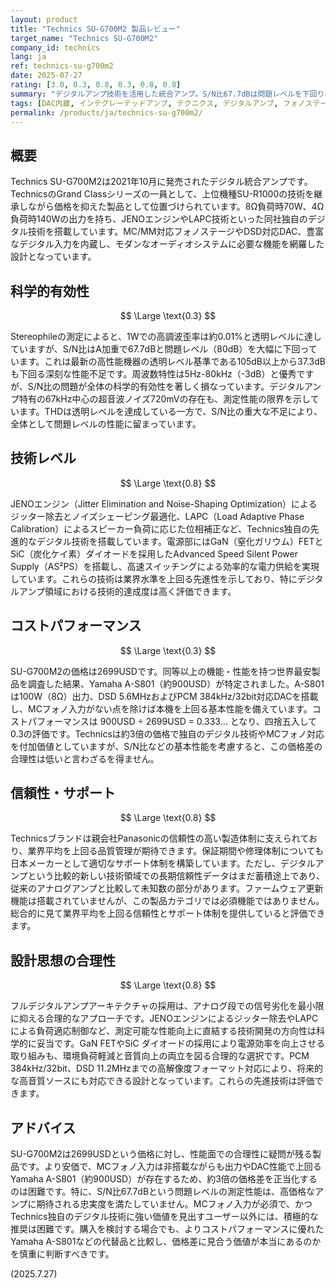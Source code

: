 ```yaml
---
layout: product
title: "Technics SU-G700M2 製品レビュー"
target_name: "Technics SU-G700M2"
company_id: technics
lang: ja
ref: technics-su-g700m2
date: 2025-07-27
rating: [3.0, 0.3, 0.8, 0.3, 0.8, 0.8]
summary: "デジタルアンプ技術を活用した統合アンプ。S/N比67.7dBは問題レベルを下回り、より安価で高性能な代替品が存在するためコストパフォーマンスに劣る。"
tags: [DAC内蔵, インテグレーテッドアンプ, テクニクス, デジタルアンプ, フォノステージ]
permalink: /products/ja/technics-su-g700m2/
---
```

## 概要

Technics SU-G700M2は2021年10月に発売されたデジタル統合アンプです。TechnicsのGrand Classシリーズの一員として、上位機種SU-R1000の技術を継承しながら価格を抑えた製品として位置づけられています。8Ω負荷時70W、4Ω負荷時140Wの出力を持ち、JENOエンジンやLAPC技術といった同社独自のデジタル技術を搭載しています。MC/MM対応フォノステージやDSD対応DAC、豊富なデジタル入力を内蔵し、モダンなオーディオシステムに必要な機能を網羅した設計となっています。

## 科学的有効性

$$ \Large \text{0.3} $$

Stereophileの測定によると、1Wでの高調波歪率は約0.01%と透明レベルに達していますが、S/N比はA加重で67.7dBと問題レベル（80dB）を大幅に下回っています。これは最新の高性能機器の透明レベル基準である105dB以上から37.3dBも下回る深刻な性能不足です。周波数特性は5Hz-80kHz（-3dB）と優秀ですが、S/N比の問題が全体の科学的有効性を著しく損なっています。デジタルアンプ特有の67kHz中心の超音波ノイズ720mVの存在も、測定性能の限界を示しています。THDは透明レベルを達成している一方で、S/N比の重大な不足により、全体として問題レベルの性能に留まっています。

## 技術レベル

$$ \Large \text{0.8} $$

JENOエンジン（Jitter Elimination and Noise-Shaping Optimization）によるジッター除去とノイズシェーピング最適化、LAPC（Load Adaptive Phase Calibration）によるスピーカー負荷に応じた位相補正など、Technics独自の先進的なデジタル技術を搭載しています。電源部にはGaN（窒化ガリウム）FETとSiC（炭化ケイ素）ダイオードを採用したAdvanced Speed Silent Power Supply（AS²PS）を搭載し、高速スイッチングによる効率的な電力供給を実現しています。これらの技術は業界水準を上回る先進性を示しており、特にデジタルアンプ領域における技術的達成度は高く評価できます。

## コストパフォーマンス

$$ \Large \text{0.3} $$

SU-G700M2の価格は2699USDです。同等以上の機能・性能を持つ世界最安製品を調査した結果、Yamaha A-S801（約900USD）が特定されました。A-S801は100W（8Ω）出力、DSD 5.6MHzおよびPCM 384kHz/32bit対応DACを搭載し、MCフォノ入力がない点を除けば本機を上回る基本性能を備えています。コストパフォーマンスは 900USD ÷ 2699USD = 0.333... となり、四捨五入して0.3の評価です。Technicsは約3倍の価格で独自のデジタル技術やMCフォノ対応を付加価値としていますが、S/N比などの基本性能を考慮すると、この価格差の合理性は低いと言わざるを得ません。

## 信頼性・サポート

$$ \Large \text{0.8} $$

Technicsブランドは親会社Panasonicの信頼性の高い製造体制に支えられており、業界平均を上回る品質管理が期待できます。保証期間や修理体制についても日本メーカーとして適切なサポート体制を構築しています。ただし、デジタルアンプという比較的新しい技術領域での長期信頼性データはまだ蓄積途上であり、従来のアナログアンプと比較して未知数の部分があります。ファームウェア更新機能は搭載されていませんが、この製品カテゴリでは必須機能ではありません。総合的に見て業界平均を上回る信頼性とサポート体制を提供していると評価できます。

## 設計思想の合理性

$$ \Large \text{0.8} $$

フルデジタルアンプアーキテクチャの採用は、アナログ段での信号劣化を最小限に抑える合理的なアプローチです。JENOエンジンによるジッター除去やLAPCによる負荷適応制御など、測定可能な性能向上に直結する技術開発の方向性は科学的に妥当です。GaN FETやSiC ダイオードの採用により電源効率を向上させる取り組みも、環境負荷軽減と音質向上の両立を図る合理的な選択です。PCM 384kHz/32bit、DSD 11.2MHzまでの高解像度フォーマット対応により、将来的な高音質ソースにも対応できる設計となっています。これらの先進技術は評価できます。

## アドバイス

SU-G700M2は2699USDという価格に対し、性能面での合理性に疑問が残る製品です。より安価で、MCフォノ入力は非搭載ながらも出力やDAC性能で上回るYamaha A-S801（約900USD）が存在するため、約3倍の価格差を正当化するのは困難です。特に、S/N比67.7dBという問題レベルの測定性能は、高価格なアンプに期待される忠実度を満たしていません。MCフォノ入力が必須で、かつTechnics独自のデジタル技術に強い価値を見出すユーザー以外には、積極的な推奨は困難です。購入を検討する場合でも、よりコストパフォーマンスに優れたYamaha A-S801などの代替品と比較し、価格差に見合う価値が本当にあるのかを慎重に判断すべきです。

(2025.7.27)
